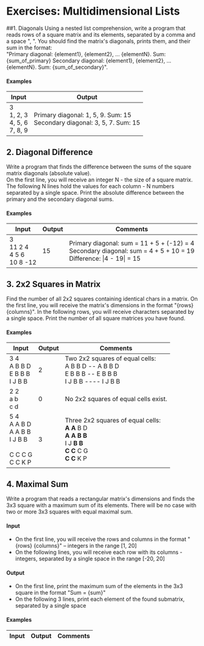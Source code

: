 # Exercises: Multidimensional Lists
##1. Diagonals
Using a nested list comprehension, write a program that reads rows of a square matrix and its elements, separated
by a comma and a space ", ". You should find the matrix's diagonals, prints them, and their sum in the format:  
"Primary diagonal: {element1}, {element2}, … {elementN}. Sum: {sum_of_primary}
Secondary diagonal: {element1}, {element2}, … {elementN}. Sum: {sum_of_secondary}".

#### Examples

| Input | Output |
| ----- | ------ |
| 3<br />1, 2, 3<br />4, 5, 6<br />7, 8, 9 | Primary diagonal: 1, 5, 9. Sum: 15<br />Secondary diagonal: 3, 5, 7. Sum: 15 |

## 2. Diagonal Difference
Write a program that finds the difference between the sums of the square matrix diagonals (absolute value).  
On the first line, you will receive an integer N - the size of a square matrix. The following N lines hold the values for each column - N numbers separated by a single space. Print the absolute difference between the primary and the secondary diagonal sums.  

#### Examples

| Input | Output | Comments |
| ----- | ------ | -------- |
| 3<br />11 2 4<br />4 5 6<br />10 8 -12 | 15 | Primary diagonal: sum = 11 + 5 + (-12) = 4<br />Secondary diagonal: sum = 4 + 5 + 10 = 19<br />Difference: \|4 - 19\| = 15 |

## 3. 2x2 Squares in Matrix
Find the number of all 2x2 squares containing identical chars in a matrix. On the first line, you will receive the matrix's dimensions in the format "{rows} {columns}". In the following rows, you will receive characters separated by a single space. Print the number of all square matrices you have found.  
#### Examples

| Input | Output | Comments |
| ----- | ------ | -------- |
| 3 4<br />A B B D<br />E B B B<br />I J B B | 2 | Two 2x2 squares of equal cells:<br />A B B D -- A B B D<br />E B B B -- E B B B<br />I J B B ---- I J B B |
| 2 2<br />a b<br />c d | 0 | No 2x2  squares of equal cells exist.|
| 5 4<br />A A B D<br />A A B B<br />I J B B<br /><br />C C C G<br />C C K P | 3 |Three 2x2 squares of equal cells:<br /> **A A** B D <br /> **A A B B** <br />I J **B B** <br /> **C C** C G <br /> **C C** K P |

## 4. Maximal Sum
Write a program that reads a rectangular matrix's dimensions and finds the 3x3 square with a maximum sum of its elements. There will be no case with two or more 3x3 squares with equal maximal sum.
#### Input
* On the first line, you will receive the rows and columns in the format "{rows} {columns}" – integers in the range [1, 20]
* On the following lines, you will receive each row with its columns - integers, separated by a single space in the range [-20, 20]
#### Output
* On the first line, print the maximum sum of the elements in the 3x3 square in the format "Sum = {sum}"
* On the following 3 lines, print each element of the found submatrix, separated by a single space
#### Examples

| Input | Output | Comments |
| ----- | ------ | -------- |


